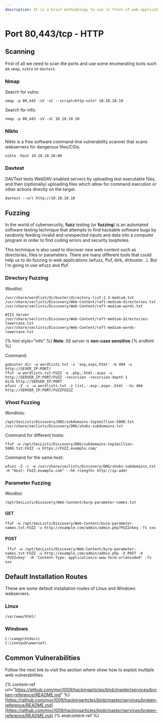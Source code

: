```yaml
---
description: It is a brief methodology to use in front of web applications.
---
```


# Port 80,443/tcp - HTTP

## Scanning

First of all we need to scan the ports and use some enumerating tools such as `nmap`, `nikto` or `davtest`.

### Nmap

Search for vulns:

```
nmap -p 80,443 -sV -sC --script=http-vuln* 10.10.10.10
```

Search for info:

```
nmap -p 80,443 -sV -sC 10.10.10.10
```

### Nikto

Nikto is a free software command-line vulnerability scanner that scans webservers for dangerous files/CGIs.

```
nikto -host 10.10.10.10:80
```

### Davtest

DAVTest tests WebDAV enabled servers by uploading test executable files, and then (optionally) uploading files which allow for command execution or other actions directly on the target.

```
davtest --url http://10.10.10.10
```

## Fuzzing

In the world of cybersecurity, **fuzz** testing (or **fuzzing**) is an automated software testing technique that attempts to find hackable software bugs by randomly feeding invalid and unexpected inputs and data into a computer program in order to find coding errors and security loopholes.

This technique is also used to discover new web content such as directories, files or parameters. There are many different tools that could help us to do fuzzing in web applications (wfuzz, ffuf, dirb, dirbuster...). But I'm going to use wfuzz and ffuf.

### Directory Fuzzing

Wordlist:

```
/usr/share/wordlist/dirbuster/directory-list-2.3-medium.txt
/usr/share/seclists/Discovery/Web-Content/raft-medium-directories.txt
/usr/share/seclists/Discovery/Web-Content/raft-medium-words.txt

#IIS Server
/usr/share/seclists/Discovery/Web-Content/raft-medium-directories-lowercase.txt
/usr/share/seclists/Discovery/Web-Content/raft-medium-words-lowercase.txt
```

{% hint style="info" %}
**Note**: _IIS server_ is **non-case sensitive**
{% endhint %}

Command:

```
gobuster dir -w wordlists.txt -x 'asp,aspx,html' -b 404 -u http://SEVER_IP:PORT/
ffuf -w wordlists.txt:FUZZ -e .php,.html-.aspx -u http://SERVER_IP:PORT/FUZZ -recursion -recursion-depth 1
dirb http://SERVER_IP:PORT
wfuzz -Z -c -w wordlists.txt -z list,-.asp-.aspx-.html --hc 404 http://SERVER_IP:PORT/FUZZFUZ2Z
```

### Vhost Fuzzing

Wordlists:

```
/opt/SecLists/Discovery/DNS/subdomains-top1million-5000.txt
/usr/share/seclists/Discovery/DNS/shubs-subdomains.txt
```

Command for different hosts:

```
ffuf -w /opt/SecLists/Discovery/DNS/subdomains-top1million-5000.txt:FUZZ -u https://FUZZ.example.com/
```

Command for the same host:

```
wfuzz -Z -c -w /usr/share/seclists/Discovery/DNS/shubs-subdomains.txt -H "Host: FUZZ.example.com" --hh <length> http://ip-addr
```

### Parameter Fuzzing

Wordlist:

```
/opt/SecLists/Discovery/Web-Content/burp-parameter-names.txt
```

#### GET

```
ffuf -w /opt/SecLists/Discovery/Web-Content/burp-parameter-names.txt:FUZZ -u http://example.com/admin/admin.php?FUZZ=key -fs xxx
```

#### POST

```
 ffuf -w /opt/SecLists/Discovery/Web-Content/burp-parameter-names.txt:FUZZ -u http://example.com/admin/admin.php -X POST -d 'FUZZ=key' -H 'Content-Type: application/x-www-form-urlencoded' -fs xxx
```

## Default Installation Routes

These are some default installation routes of Linux and Windows webservers.

### Linux

```
/var/www/html/
```

### Windows

```
C:\xampp\htdocs\
C:\inetpub\wwwroot\
```

## Common Vulnerabilities

Follow the next link to visit the section where show how to exploit multiple web vulnerabilities.

{% content-ref url="https://github.com/mvc1009/hackingarticles/blob/master/services/broken-reference/README.md" %}
[https://github.com/mvc1009/hackingarticles/blob/master/services/broken-reference/README.md](https://github.com/mvc1009/hackingarticles/blob/master/services/broken-reference/README.md)
{% endcontent-ref %}

